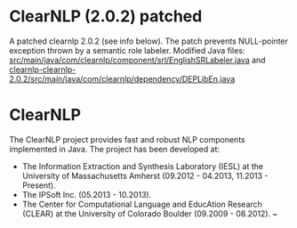 ClearNLP (2.0.2) patched
=============
A patched clearnlp 2.0.2 (see info below). The patch prevents NULL-pointer exception thrown by a semantic role labeler. Modified Java files: [src/main/java/com/clearnlp/component/srl/EnglishSRLabeler.java](EnglishSRLabeler.java)
and [clearnlp-clearnlp-2.0.2/src/main/java/com/clearnlp/dependency/DEPLibEn.java](DEPLibEn.java)

ClearNLP
=============

The ClearNLP project provides fast and robust NLP components implemented in Java. The project has been developed at:
 * The Information Extraction and Synthesis Laboratory (IESL) at the University of Massachusetts Amherst (09.2012 - 04.2013, 11.2013 - Present).
 * The IPSoft Inc. (05.2013 - 10.2013).
 * The Center for Computational Language and EducAtion Research (CLEAR) at the University of Colorado Boulder (09.2009 - 08.2012).
~                                                                                                                                           
